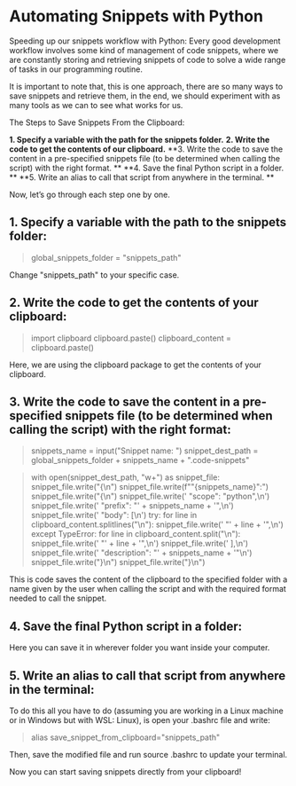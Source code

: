 # Automating Snippets with Python

Speeding up our snippets workflow with Python: Every good development workflow involves some kind of management of code snippets, where we are constantly storing and retrieving snippets of code to solve a wide range of tasks in our programming routine.

It is important to note that, this is one approach, there are so many ways to save snippets and retrieve them, in the end, we should experiment with as many tools as we can to see what works for us.

The Steps to Save Snippets From the Clipboard:

**1. Specify a variable with the path for the snippets folder.**
**2. Write the code to get the contents of our clipboard.**
**3. Write the code to save the content in a pre-specified snippets file (to be determined when calling the script) with the right format. **
**4. Save the final Python script in a folder. **
**5. Write an alias to call that script from anywhere in the terminal. **

Now, let’s go through each step one by one.

## 1. Specify a variable with the path to the snippets folder:

> global_snippets_folder = "snippets_path" 

Change "snippets_path" to your specific case.

## 2. Write the code to get the contents of your clipboard:

> import clipboard
> clipboard.paste()
> clipboard_content = clipboard.paste()

Here, we are using the clipboard package to get the contents of your clipboard.

## 3. Write the code to save the content in a pre-specified snippets file (to be determined when calling the script) with the right format:

> snippets_name = input("Snippet name: ")
> snippet_dest_path = global_snippets_folder + snippets_name + ".code-snippets"

> with open(snippet_dest_path, "w+") as snippet_file:
>     snippet_file.write("{\n")
>     snippet_file.write(f"\"{snippets_name}\":")
>     snippet_file.write("{\n")
>     snippet_file.write('    "scope": "python",\n')
>     snippet_file.write('    "prefix": "' + snippets_name + '",\n')
>     snippet_file.write('    "body": [\n')
>     try:
>         for line in clipboard_content.splitlines("\n"):
>             snippet_file.write('        "' + line + '",\n')
>     except TypeError:
>         for line in clipboard_content.split("\n"):
>             snippet_file.write('        "' + line + '",\n')
>     snippet_file.write('    ],\n')
>     snippet_file.write('    "description": "' + snippets_name + '"\n')
>     snippet_file.write("}\n")
>     snippet_file.write("}\n")
    
This is code saves the content of the clipboard to the specified folder with a name given by the user when calling the script and with the required format needed to call the snippet.
    
## 4. Save the final Python script in a folder:

Here you can save it in wherever folder you want inside your computer.

## 5. Write an alias to call that script from anywhere in the terminal:

To do this all you have to do (assuming you are working in a Linux machine or in Windows but with WSL: Linux), is open your .bashrc file and write:

> alias save_snippet_from_clipboard="snippets_path"

Then, save the modified file and run source .bashrc to update your terminal.

Now you can start saving snippets directly from your clipboard!
